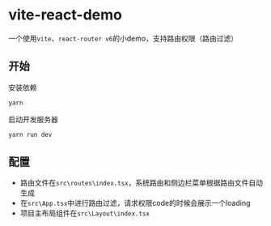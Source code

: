 # vite-react-demo

一个使用`vite`、`react-router v6`的小demo，支持路由权限（路由过滤）

## 开始

安装依赖

```bash
yarn
```

启动开发服务器

```bash
yarn run dev
```

## 配置

- 路由文件在`src\routes\index.tsx`，系统路由和侧边栏菜单根据路由文件自动生成
- 在`src\App.tsx`中进行路由过滤，请求权限code的时候会展示一个loading
- 项目主布局组件在`src\Layout\index.tsx`